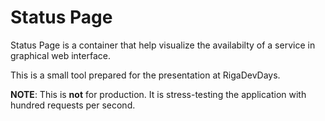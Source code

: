# Status Page

Status Page is a container that help visualize the availabilty of a service in graphical web interface.

This is a small tool prepared for the presentation at RigaDevDays.

**NOTE**: This is **not** for production. It is stress-testing the application with hundred requests per second.

